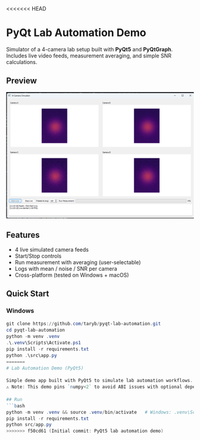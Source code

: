<<<<<<< HEAD
# PyQt Lab Automation Demo

Simulator of a 4-camera lab setup built with **PyQt5** and **PyQtGraph**.  
Includes live video feeds, measurement averaging, and simple SNR calculations.

## Preview
![Screenshot of app](assets/Screenshot.png)

## Features
- 4 live simulated camera feeds
- Start/Stop controls
- Run measurement with averaging (user-selectable)
- Logs with mean / noise / SNR per camera
- Cross-platform (tested on Windows + macOS)

## Quick Start

### Windows
```powershell
git clone https://github.com/taryb/pyqt-lab-automation.git
cd pyqt-lab-automation
python -m venv .venv
.\.venv\Scripts\Activate.ps1
pip install -r requirements.txt
python .\src\app.py
=======
# Lab Automation Demo (PyQt5)

Simple demo app built with PyQt5 to simulate lab automation workflows.
⚠️ Note: This demo pins `numpy<2` to avoid ABI issues with optional dependencies like `bottleneck`.

## Run
```bash
python -m venv .venv && source .venv/bin/activate   # Windows: .venv\Scripts\activate
pip install -r requirements.txt
python src/app.py
>>>>>>> f50cd61 (Initial commit: PyQt5 lab automation demo)
